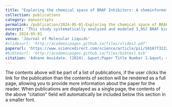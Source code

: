 ```yaml
---
title: "Exploring the chemical space of BRAF Inhibitors: A cheminformatic and Machine learning analysis"
collection: publications
category: manuscripts
permalink: /publication/2024-05-01-Exploring the chemical space of BRAF Inhibitors: A cheminformatic and Machine learning analysis
excerpt: 'This study systematically analyzed and modeled 3,952 BRAF kinase inhibitors using cheminformatics and machine learning to reveal chemical space, scaffold diversity, and structure–activity relationships, identifying key scaffolds and activity cliff molecules to guide the design of more effective BRAF inhibitors against melanoma with acquired resistance.'
date: 2024-05-01
venue: 'Journal of Molecular Liquids'
#slidesurl: 'http://academicpages.github.io/files/slides1.pdf'
paperurl: 'https://www.sciencedirect.com/science/article/pii/S016773222400761X'
#bibtexurl: 'http://academicpages.github.io/files/bibtex1.bib'
citation: 'Adnane Aouidate. (2024). &quot;Paper Title Number 1.&quot; <i>Journal 1</i>. 1(1).'
---
```

The contents above will be part of a list of publications, if the user clicks the link for the publication than the contents of section will be rendered as a full page, allowing you to provide more information about the paper for the reader. When publications are displayed as a single page, the contents of the above "citation" field will automatically be included below this section in a smaller font.
